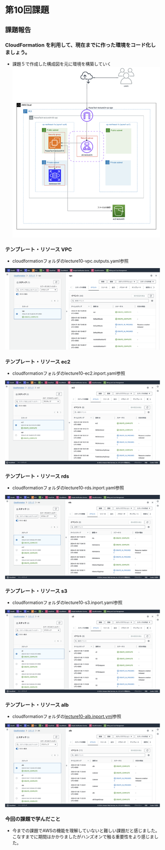 # **第10回課題**

## 課題報告

### CloudFormation を利用して、現在までに作った環境をコード化しましょう。
 - 課題５で作成した構成図を元に環境を構築していく
![a](./lecture10/課題５で作成した構成図を元に環境を構築していく.png)

### テンプレート・リソース VPC

- cloudformationフォルダのlecture10-vpc.outputs.yaml参照

![b](./lecture10/lecture10-vpc.outputs.yaml参照.png)

### テンプレート・リソース ec2

- cloudformationフォルダのlecture10-ec2.inport.yaml参照

![c](./lecture10/lecture10-ec2.inport.yaml参照.png)

### テンプレート・リソース rds

- cloudformationフォルダのlecture10-rds.inport.yaml参照

![d](./lecture10/lecture10-rds.inport.yaml参照.png)

### テンプレート・リソース s3

- cloudformationフォルダのlecture10-s3.inport.yaml参照

![e](./lecture10/lecture10-s3.inport.yaml参照.png)

### テンプレート・リソース alb

- cloudformationフォルダの[lecture10-alb.inport.yml](lecture10-alb.inport.yml)参照

![f](./lecture10/lecture10-alb.inport.yaml参照.png)


### 今回の課題で学んだこと
- 今までの課題でAWSの機能を理解していないと難しい課題だと感じました。こなすまでに期間はかかりましたがハンズオンで触る重要性をより感じました。